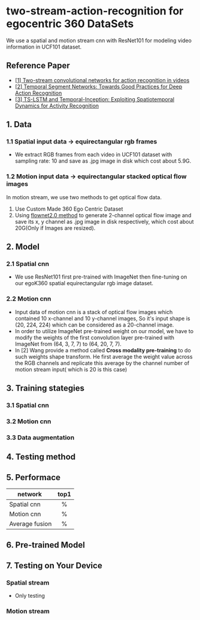 # two-stream-action-recognition for egocentric 360 DataSets

We use a spatial and motion stream cnn with ResNet101 for modeling video information in UCF101 dataset.

## Reference Paper
*  [[1] Two-stream convolutional networks for action recognition in videos](http://papers.nips.cc/paper/5353-two-stream-convolutional)
*  [[2] Temporal Segment Networks: Towards Good Practices for Deep Action Recognition](https://link.springer.com/chapter/10.1007/978-3-319-46484-8_2)
* [[3] TS-LSTM and Temporal-Inception: Exploiting Spatiotemporal Dynamics for Activity Recognition](https://arxiv.org/abs/1703.10667)

## 1. Data
  ### 1.1 Spatial input data -> equirectangular rgb frames
  * We extract RGB frames from each video in UCF101 dataset with sampling rate: 10 and save as .jpg image in disk which cost about 5.9G.
  ### 1.2 Motion input data -> equirectangular stacked optical flow images
  In motion stream, we use two methods to get optical flow data. 
  1. Use Custom Made 360 Ego Centric Dataset 
  2. Using [flownet2.0 method](https://github.com/lmb-freiburg/flownet2-docker) to generate 2-channel optical flow image and save its x, y channel as .jpg image in disk respectively, which cost about 20G(Only if Images are resized).
  

## 2. Model
  ### 2.1 Spatial cnn
  * We use ResNet101 first pre-trained with ImageNet then fine-tuning on our egoK360 spatial equirectangular rgb image dataset. 
  
  ### 2.2 Motion cnn
  * Input data of motion cnn is a stack of optical flow images which contained 10 x-channel and 10 y-channel images, So it's input shape is (20, 224, 224) which can be considered as a 20-channel image. 
  * In order to utilize ImageNet pre-trained weight on our model, we have to modify the weights of the first convolution layer pre-trained  with ImageNet from (64, 3, 7, 7) to (64, 20, 7, 7). 
  * In [2] Wang provide a method called **Cross modality pre-training** to do such weights shape transform. He first average the weight value across the RGB channels and replicate this average by the channel number of motion stream input( which is 20 is this case)
  
## 3. Training stategies
  ###  3.1 Spatial cnn
  
  ### 3.2 Motion cnn
   
  ### 3.3 Data augmentation
  
## 4. Testing method
  
## 5. Performace
   
 network      | top1  |
--------------|:-----:|
Spatial cnn   |     % | 
Motion cnn    |     % | 
Average fusion|     % |      
   
## 6. Pre-trained Model


## 7. Testing on Your Device
  ### Spatial stream
 * Only testing
 
 ### Motion stream
 

